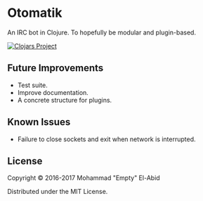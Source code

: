 # Otomatik

An IRC bot in Clojure. To hopefully be modular and plugin-based.

[![Clojars Project](http://clojars.org/otomatik/latest-version.svg)](http://clojars.org/otomatik)

## Future Improvements

* Test suite.
* Improve documentation.
* A concrete structure for plugins.

## Known Issues

* Failure to close sockets and exit when network is interrupted.

## License

Copyright © 2016-2017 Mohammad "Empty" El-Abid

Distributed under the MIT License.
